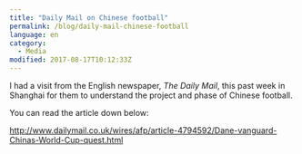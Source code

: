 ```yaml
---
title: "Daily Mail on Chinese football"
permalink: /blog/daily-mail-chinese-football
language: en
category:
  - Media
modified: 2017-08-17T10:12:33Z
---
```


I had a visit from the English newspaper, _The Daily Mail_, this past week in Shanghai for them to understand the project and phase of Chinese football.

You can read the article down below:

<http://www.dailymail.co.uk/wires/afp/article-4794592/Dane-vanguard-Chinas-World-Cup-quest.html>
